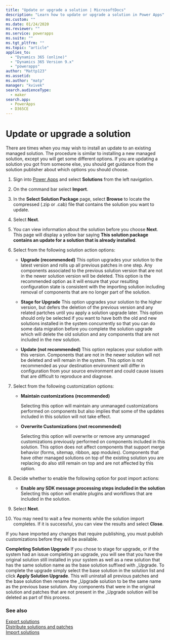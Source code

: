 ```yaml
---
title: "Update or upgrade a solution | MicrosoftDocs"
description: "Learn how to update or upgrade a solution in Power Apps"
ms.custom: ""
ms.date: 01/24/2020
ms.reviewer: ""
ms.service: powerapps
ms.suite: ""
ms.tgt_pltfrm: ""
ms.topic: "article"
applies_to: 
  - "Dynamics 365 (online)"
  - "Dynamics 365 Version 9.x"
  - "powerapps"
author: "Mattp123"
ms.assetid: 
ms.author: "matp"
manager: "kvivek"
search.audienceType: 
  - maker
search.app: 
  - PowerApps
  - D365CE
---
```


# Update or upgrade a solution  
There are times when you may wish to install an update to an existing managed solution. The procedure is similar to installing a new managed solution, except you will get some different options. If you are updating a solution you got from someone else, you should get guidance from the solution publisher about which options you should choose.  

1. Sign into [Power Apps](https://make.powerapps.com/?utm_source=padocs&utm_medium=linkinadoc&utm_campaign=referralsfromdoc) and select **Solutions** from the left navigation.  

2. On the command bar select **Import**.  

3. In the **Select Solution Package** page, select **Browse** to locate the compressed (.zip or .cab) file that contains the solution you want to update.  

4. Select **Next**.  

5. You can view information about the solution before you choose **Next**. This page will display a yellow bar saying **This solution package contains an update for a solution that is already installed**.  

6. Select from the following solution action options:  
   - **Upgrade (recommended)**
        This option upgrades your solution to the latest version and rolls up all previous patches in one step.  Any components associated to the previous solution version that are not in the newer solution version will be deleted. This option is the recommended option as it will ensure that your resulting configuration state is consistent with the importing solution including removal of components that are no longer part of the solution.
        
   - **Stage for Upgrade**
        This option upgrades your solution to the higher version, but defers the deletion of the previous version and any related partches until you apply a solution upgrade later.  This option should only be selected if you want to have both the old and new solutions installed in the system concurrently so that you can do some data migration before you complete the solution upgrade which will delete the old solution and any components that are not included in the new solution.
        
   - **Update (not recommended)**
        This option replaces your solution with this version.  Components that are not in the newer solution will not be deleted and will remain in the system.  This option is not recommended as your destination environment will differ in configuration from your source environment and could cause issues that are difficult to reproduce and diagnose.
        
7. Select from the following customization options:

   - **Maintain customizations (recommended)**  

        Selecting this option will maintain any unmanaged customizations performed on components but also implies that some of the updates included in this solution will not take effect.  

   - **Overwrite Customizations (not recommended)**  

        Selecting this option will overwrite or remove any unmanaged customizations previously performed on components included in this solution. This option does not affect components that support merge behavior (forms, sitemap, ribbon, app modules).  Components that have other managed solutions on top of the existing solution you are replacing do also still remain on top and are not affected by this option.  

8. Decide whether to enable the following option for post import actions:
   - **Enable any SDK message processing steps included in the solution**  
        Selecting this option will enable plugins and workflows that are included in the solution.
        
9. Select **Next**.  

10. You may need to wait a few moments while the solution import completes. If it is successful, you can view the results and select **Close**.  

   If you have imported any changes that require publishing, you must publish customizations before they will be available. 

**Completing Solution Upgrade**
If you chose to stage for upgrade, or if the system had an issue completing an upgrade, you will see that you have the original solution still installed in your system as well as a new solution that has the same solution name as the base solution suffixed with \_Upgrade.  To complete the upgrade simply select the base solution in the solution list and click **Apply Solution Upgrade**.  This will uninstall all previous patches and the base solution then rename the \_Upgrade solution to be the same name as the previous base solution.  Any components that were in the original solution and patches that are not present in the \_Upgrade solution will be deleted as part of this process.


### See also
[Export solutions](export-solutions.md) <br />
[Distribute solutions and patches](use-segmented-solutions-patches-simplify-updates.md) <br />
[Import solutions](import-update-export-solutions.md)
